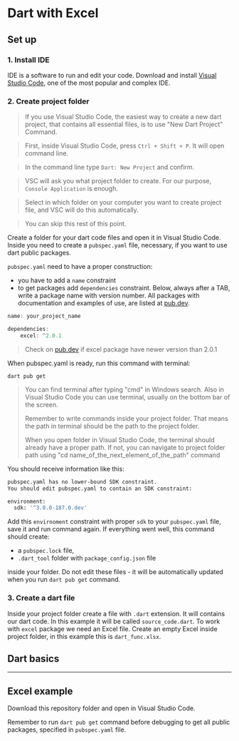 # Dart with Excel

## Set up
### 1. Install IDE
IDE is a software to run and edit your code.
Download and install [Visual Studio Code], one of the most popular and complex IDE.
### 2. Create project folder


> If you use Visual Studio Code, the easiest way to create a new dart project, that contains all essential files, is to use "New Dart Project" Command.

> First, inside Visual Studio Code, press `Ctrl + Shift + P`. It will open command line.

> In the command line type `Dart: New Project` and confirm.

> VSC will ask you what project folder to create. For our purpose, `Console Application` is enough.

> Select in which folder on your computer you want to create project file, and VSC will do this automatically.

> You can skip this rest of this point.



Create a folder for your dart code files and open it in Visual Studio Code.
Inside you need to create a `pubspec.yaml` file, necessary, if you want to use dart public packages.

`pubspec.yaml` need to have a proper construction:
- you have to add a `name` constraint
- to get packages add `dependencies` constraint. Below, always after a TAB, write a package name with version number. All packages with documentation and examples of use, are listed at [pub.dev].
```javascript
name: your_project_name

dependencies:
    excel: ^2.0.1
```
> Check on [pub.dev] if excel package have newer version than 2.0.1

When pubspec.yaml is ready, run this command with terminal:
```
dart pub get
```
> You can find terminal after typing "cmd" in Windows search. Also in Visual Studio Code you can use terminal, usually on the bottom bar of the screen.
>
> Remember to write commands inside your project folder. That means the path in terminal should be the path to the project folder.
> 
> When you open folder in Visual Studio Code, the terminal should already have a proper path. If not, you can navigate to project folder path using "cd name_of_the_next_element_of_the_path" command

You should receive information like this:

```sh
pubspec.yaml has no lower-bound SDK constraint.
You should edit pubspec.yaml to contain an SDK constraint:

environment:
  sdk: '^3.0.0-187.0.dev'
```
Add this `envirnoment` constraint with proper `sdk` to your `pubspec.yaml` file, save it and run command again.
If everything went well, this command should create:
- a `pubspec.lock` file,
- `.dart_tool` folder with `package_config.json` file

inside your folder. Do not edit these files - it will be automatically updated when you run `dart pub get` command.

### 3. Create a dart file
Inside your project folder create a file with `.dart` extension. It will contains our dart code. In this example it will be called `source_code.dart`.
To work with `excel` package we need an Excel file. Create an empty Excel inside project folder, in this example this is `dart_func.xlsx`.

## Dart basics
-- --

## Excel example
Download this repository folder and open in Visual Studio Code.

Remember to run `dart pub get` command before debugging to get all public packages, specified in `pubspec.yaml` file.


   [Visual Studio Code]: <https://code.visualstudio.com>
   [pub.dev]: <https://pub.dev>
